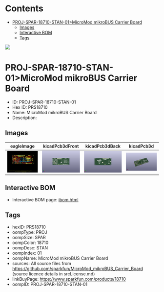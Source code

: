 



Contents
========

* [PROJ-SPAR-18710-STAN-01>MicroMod mikroBUS Carrier Board](#proj-spar-18710-stan-01micromod-mikrobus-carrier-board)
	* [Images](#images)
	* [Interactive BOM](#interactive-bom)
	* [Tags](#tags)
  
![][im]
# PROJ-SPAR-18710-STAN-01>MicroMod mikroBUS Carrier Board

- ID: PROJ-SPAR-18710-STAN-01
- Hex ID: PRS18710
- Name: MicroMod mikroBUS Carrier Board
- Description: 

## Images
  
  

|eagleImage|kicadPcb3dFront|kicadPcb3dBack|kicadPcb3d|
| :---: | :---: | :---: | :---: |
|[![eagleImage](eagleImage_140.png)](eagleImage_.png)|[![kicadPcb3dFront](kicadPcb3dFront_140.png)](kicadPcb3dFront_.png)|[![kicadPcb3dBack](kicadPcb3dBack_140.png)](kicadPcb3dBack_.png)|[![kicadPcb3d](kicadPcb3d_140.png)](kicadPcb3d_.png)|

## Interactive BOM

- Interactive BOM page: [ibom.html](kicad/bom/ibom.html)

## Tags

- hexID: PRS18710
- oompType: PROJ
- oompSize: SPAR
- oompColor: 18710
- oompDesc: STAN
- oompIndex: 01
- oompName: MicroMod mikroBUS Carrier Board
- sources: All source files from https://github.com/sparkfun/MicroMod_mikroBUS_Carrier_Board (source licence details in srcLicense.md)
- linkBuyPage: https://www.sparkfun.com/products/18710
- oompID: PROJ-SPAR-18710-STAN-01



[im]: kicadPcb3d_450.png
